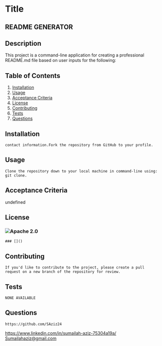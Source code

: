 
# Title
## README GENERATOR

## Description 
 This project is a command-line application for creating a professional README.md file based on user inputs for the following:
    
 ## Table of Contents
 1. [Installation](#Installation)
 2. [Usage](#Usage)
 3. [Acceptance Criteria](#AcceptanceCriteria)
 4. [License](#License)
 5. [Contributing](#Contributing)
 6. [Tests](#Tests)
 7. [Questions](#Questions)

    
 ## Installation
    contact information.Fork the repository from GitHub to your profile.

## Usage
    Clone the repository down to your local machine in command-line using: git clone.

## Acceptance Criteria
   undefined

 ## License
 ### ![Apache 2.0]()
    ### []()
    

 

 ## Contributing
    If you'd like to contribute to the project, please create a pull request on a new branch of the repository for review.

## Tests
    NONE AVAILABLE

 ## Questions
    https://github.com/SAziz24
   https://www.linkedin.com/in/sumailah-aziz-75304a19a/
   Sumailahaziz@gmail.com
    
  